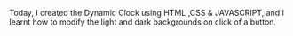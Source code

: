 Today, I created the Dynamic Clock using HTML ,CSS & JAVASCRIPT, and I learnt how to modify the light and dark backgrounds on click of a button.
